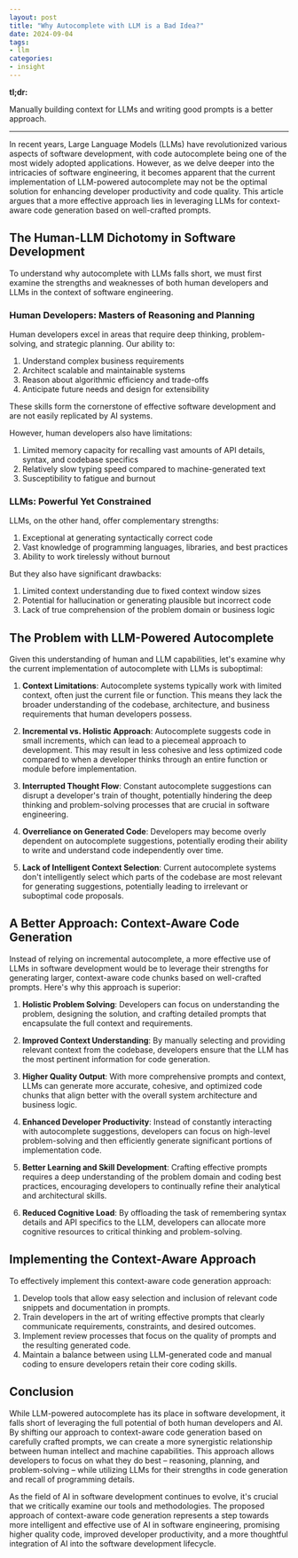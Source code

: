 ```yaml
---
layout: post
title: "Why Autocomplete with LLM is a Bad Idea?"
date: 2024-09-04
tags:
- llm
categories:
- insight
---
```


**tl;dr:**

Manually building context for LLMs and writing good prompts is a better approach.

---

In recent years, Large Language Models (LLMs) have revolutionized various aspects of software development, with code autocomplete being one of the most widely adopted applications. However, as we delve deeper into the intricacies of software engineering, it becomes apparent that the current implementation of LLM-powered autocomplete may not be the optimal solution for enhancing developer productivity and code quality. This article argues that a more effective approach lies in leveraging LLMs for context-aware code generation based on well-crafted prompts.

## The Human-LLM Dichotomy in Software Development

To understand why autocomplete with LLMs falls short, we must first examine the strengths and weaknesses of both human developers and LLMs in the context of software engineering.

### Human Developers: Masters of Reasoning and Planning

Human developers excel in areas that require deep thinking, problem-solving, and strategic planning. Our ability to:

1. Understand complex business requirements
2. Architect scalable and maintainable systems
3. Reason about algorithmic efficiency and trade-offs
4. Anticipate future needs and design for extensibility

These skills form the cornerstone of effective software development and are not easily replicated by AI systems.

However, human developers also have limitations:

1. Limited memory capacity for recalling vast amounts of API details, syntax, and codebase specifics
2. Relatively slow typing speed compared to machine-generated text
3. Susceptibility to fatigue and burnout

### LLMs: Powerful Yet Constrained

LLMs, on the other hand, offer complementary strengths:

1. Exceptional at generating syntactically correct code
2. Vast knowledge of programming languages, libraries, and best practices
3. Ability to work tirelessly without burnout

But they also have significant drawbacks:

1. Limited context understanding due to fixed context window sizes
2. Potential for hallucination or generating plausible but incorrect code
3. Lack of true comprehension of the problem domain or business logic

## The Problem with LLM-Powered Autocomplete

Given this understanding of human and LLM capabilities, let's examine why the current implementation of autocomplete with LLMs is suboptimal:

1. **Context Limitations**: Autocomplete systems typically work with limited context, often just the current file or function. This means they lack the broader understanding of the codebase, architecture, and business requirements that human developers possess.

2. **Incremental vs. Holistic Approach**: Autocomplete suggests code in small increments, which can lead to a piecemeal approach to development. This may result in less cohesive and less optimized code compared to when a developer thinks through an entire function or module before implementation.

3. **Interrupted Thought Flow**: Constant autocomplete suggestions can disrupt a developer's train of thought, potentially hindering the deep thinking and problem-solving processes that are crucial in software engineering.

4. **Overreliance on Generated Code**: Developers may become overly dependent on autocomplete suggestions, potentially eroding their ability to write and understand code independently over time.

5. **Lack of Intelligent Context Selection**: Current autocomplete systems don't intelligently select which parts of the codebase are most relevant for generating suggestions, potentially leading to irrelevant or suboptimal code proposals.

## A Better Approach: Context-Aware Code Generation

Instead of relying on incremental autocomplete, a more effective use of LLMs in software development would be to leverage their strengths for generating larger, context-aware code chunks based on well-crafted prompts. Here's why this approach is superior:

1. **Holistic Problem Solving**: Developers can focus on understanding the problem, designing the solution, and crafting detailed prompts that encapsulate the full context and requirements.

2. **Improved Context Understanding**: By manually selecting and providing relevant context from the codebase, developers ensure that the LLM has the most pertinent information for code generation.

3. **Higher Quality Output**: With more comprehensive prompts and context, LLMs can generate more accurate, cohesive, and optimized code chunks that align better with the overall system architecture and business logic.

4. **Enhanced Developer Productivity**: Instead of constantly interacting with autocomplete suggestions, developers can focus on high-level problem-solving and then efficiently generate significant portions of implementation code.

5. **Better Learning and Skill Development**: Crafting effective prompts requires a deep understanding of the problem domain and coding best practices, encouraging developers to continually refine their analytical and architectural skills.

6. **Reduced Cognitive Load**: By offloading the task of remembering syntax details and API specifics to the LLM, developers can allocate more cognitive resources to critical thinking and problem-solving.

## Implementing the Context-Aware Approach

To effectively implement this context-aware code generation approach:

1. Develop tools that allow easy selection and inclusion of relevant code snippets and documentation in prompts.
2. Train developers in the art of writing effective prompts that clearly communicate requirements, constraints, and desired outcomes.
3. Implement review processes that focus on the quality of prompts and the resulting generated code.
4. Maintain a balance between using LLM-generated code and manual coding to ensure developers retain their core coding skills.

## Conclusion

While LLM-powered autocomplete has its place in software development, it falls short of leveraging the full potential of both human developers and AI. By shifting our approach to context-aware code generation based on carefully crafted prompts, we can create a more synergistic relationship between human intellect and machine capabilities. This approach allows developers to focus on what they do best – reasoning, planning, and problem-solving – while utilizing LLMs for their strengths in code generation and recall of programming details.

As the field of AI in software development continues to evolve, it's crucial that we critically examine our tools and methodologies. The proposed approach of context-aware code generation represents a step towards more intelligent and effective use of AI in software engineering, promising higher quality code, improved developer productivity, and a more thoughtful integration of AI into the software development lifecycle.
